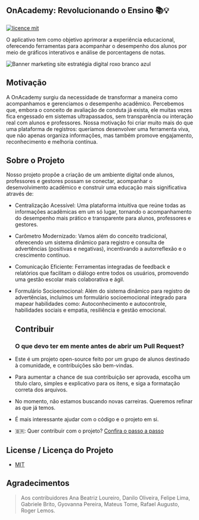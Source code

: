 ## OnAcademy: Revolucionando o Ensino 📚💡
[![licence mit](https://img.shields.io/badge/licence-MIT-blue.svg)](./LICENSE)

O aplicativo tem como objetivo aprimorar a experiência educacional, oferecendo ferramentas para acompanhar o desempenho dos alunos por meio de gráficos interativos e análise de porcentagens de notas. 

![Banner marketing site estratégia digital roxo branco azul](https://github.com/user-attachments/assets/c5ae40df-a308-44e0-b78a-eabcf290cbb9)

## Motivação
A OnAcademy surgiu da necessidade de transformar a maneira como acompanhamos e gerenciamos o desempenho acadêmico. Percebemos que, embora o conceito de avaliação de conduta já exista, ele muitas vezes fica engessado em sistemas ultrapassados, sem transparência ou interação real com alunos e professores.
Nossa motivação foi criar muito mais do que uma plataforma de registros: queríamos desenvolver uma ferramenta viva, que não apenas organiza informações, mas também promove engajamento, reconhecimento e melhoria contínua.

## Sobre o Projeto
Nosso projeto propõe a criação de um ambiente digital onde alunos, professores e gestores possam se conectar, acompanhar o desenvolvimento acadêmico e construir uma educação mais significativa através de:
- Centralização Acessível: Uma plataforma intuitiva que reúne todas as informações acadêmicas em um só lugar, tornando o acompanhamento do desempenho mais prático e transparente para alunos, professores e gestores.
- Carômetro Modernizado: Vamos além do conceito tradicional, oferecendo um sistema dinâmico para registro e consulta de advertências (positivas e negativas), incentivando a autorreflexão e o crescimento contínuo.
- Comunicação Eficiente: Ferramentas integradas de feedback e relatórios que facilitam o diálogo entre todos os usuários, promovendo uma gestão escolar mais colaborativa e ágil.
- Formulário Socioemocional: Além do sistema dinâmico para registro de advertências, incluímos um formulário socioemocional integrado para mapear habilidades como: Autoconhecimento e autocontrole, habilidades sociais e empatia, resiliência e gestão emocional.

  ## Contribuir
  
  ### O que devo ter em mente antes de abrir um Pull Request?
- Este é um projeto open-source feito por um grupo de alunos destinado à comunidade, e contribuições são bem-vindas.
- Para aumentar a chance de sua contribuição ser aprovada, escolha um título claro, simples e explicativo para os itens, e siga a formatação correta dos arquivos.
- No momento, não estamos buscando novas carreiras. Queremos refinar as que já temos.
- É mais interessante ajudar com o código e o projeto em si.
- 🇧🇷: Quer contribuir com o projeto? [Confira o passo a passo](./CONTRIBUTING.md)

## License / Licença do Projeto
- [MIT](./LICENSE)

## Agradecimentos
> Aos contribuidores Ana Beatriz Loureiro, Danilo Oliveira, Felipe Lima, Gabriele Brito, Gyovanna Pereira, Mateus Tome, Rafael Augusto, Roger Lemos.


